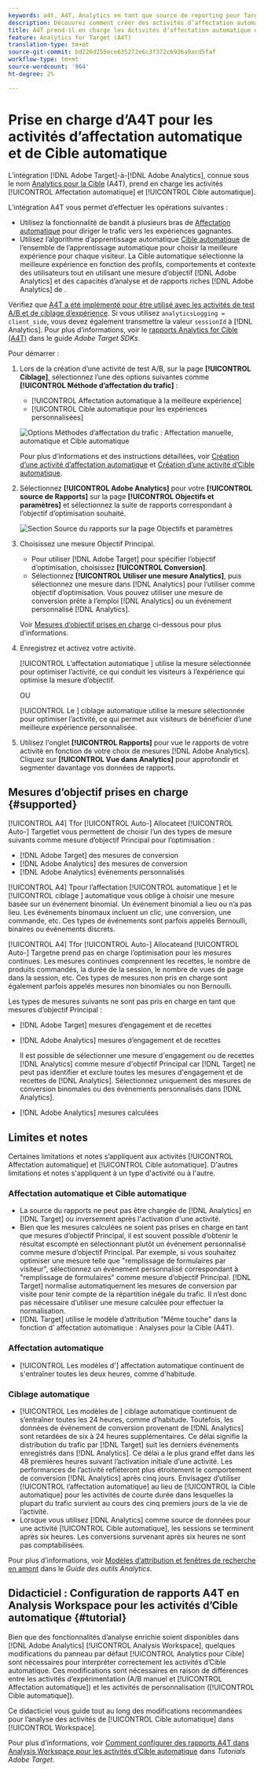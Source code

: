 ```yaml
---
keywords: a4t, A4T, Analytics en tant que source de reporting pour Target
description: Découvrez comment créer des activités d’affectation automatique et d’Cible automatique dans Adobe Target qui utilisent Analytics comme source de rapports (A4T).
title: A4T prend-il en charge les Activités d’affectation automatique et de Cible automatique ?
feature: Analytics for Target (A4T)
translation-type: tm+mt
source-git-commit: bd226d255ece635272e6c3f372c6936a9acd5faf
workflow-type: tm+mt
source-wordcount: '964'
ht-degree: 2%

---
```



# Prise en charge d’A4T pour les activités d’affectation automatique et de Cible automatique

L’intégration [!DNL Adobe Target]-à-[!DNL Adobe Analytics], connue sous le nom [Analytics pour la Cible](/help/c-integrating-target-with-mac/a4t/a4t.md) (A4T), prend en charge les activités [!UICONTROL Affectation automatique] et [!UICONTROL Cible automatique].

L’intégration A4T vous permet d’effectuer les opérations suivantes :

* Utilisez la fonctionnalité de bandit à plusieurs bras de [Affectation automatique](/help/c-activities/automated-traffic-allocation/automated-traffic-allocation.md) pour diriger le trafic vers les expériences gagnantes.
* Utilisez l’algorithme d’apprentissage automatique [Cible automatique](/help/c-activities/auto-target/auto-target-to-optimize.md) de l’ensemble de l’apprentissage automatique pour choisir la meilleure expérience pour chaque visiteur. La Cible automatique sélectionne la meilleure expérience en fonction des profils, comportements et contexte des utilisateurs tout en utilisant une mesure d’objectif [!DNL Adobe Analytics] et des capacités d’analyse et de rapports riches [!DNL Adobe Analytics] de .

Vérifiez que [A4T a été implémenté pour être utilisé avec les activités de test A/B et de ciblage d’expérience](/help/c-integrating-target-with-mac/a4t/a4timplementation.md). Si vous utilisez `analyticsLogging = client_side`, vous devez également transmettre la valeur `sessionId` à [!DNL Analytics]. Pour plus d’informations, voir le [rapports Analytics for Cible (A4T)](https://adobetarget-sdks.gitbook.io/docs/integration-with-experience-cloud/analytics-for-target-a4t-reporting) dans le guide *Adobe Target SDKs*.

Pour démarrer :

1. Lors de la création d’une activité de test A/B, sur la page **[!UICONTROL Ciblage]**, sélectionnez l’une des options suivantes comme **[!UICONTROL Méthode d’affectation du trafic]** :

   * [!UICONTROL Affectation automatique à la meilleure expérience]
   * [!UICONTROL Cible automatique pour les expériences personnalisées]

   ![Options Méthodes d’affectation du trafic : Affectation manuelle, automatique et Cible automatique](/help/c-integrating-target-with-mac/a4t/assets/traffic-allocation-methods.png)

   Pour plus d’informations et des instructions détaillées, voir [Création d’une activité d’affectation automatique](/help/c-activities/automated-traffic-allocation/create-auto-allocate-activity.md) et [Création d’une activité d’Cible automatique](/help/c-activities/auto-target/create-auto-target.md).

1. Sélectionnez **[!UICONTROL Adobe Analytics]** pour votre **[!UICONTROL source de Rapports]** sur la page **[!UICONTROL Objectifs et paramètres]** et sélectionnez la suite de rapports correspondant à l’objectif d’optimisation souhaité.

   ![Section Source du rapports sur la page Objectifs et paramètres](/help/c-integrating-target-with-mac/a4t/assets/a4t-select.png)

1. Choisissez une mesure Objectif Principal.

   * Pour utiliser [!DNL Adobe Target] pour spécifier l’objectif d’optimisation, choisissez **[!UICONTROL Conversion]**.
   * Sélectionnez **[!UICONTROL Utiliser une mesure Analytics]**, puis sélectionnez une mesure dans [!DNL Analytics] pour l’utiliser comme objectif d’optimisation. Vous pouvez utiliser une mesure de conversion prête à l’emploi [!DNL Analytics] ou un événement personnalisé [!DNL Analytics].

   Voir [Mesures d’objectif prises en charge](#supported) ci-dessous pour plus d’informations.

1. Enregistrez et activez votre activité.

   [!UICONTROL L’affectation automatique ] utilise la mesure sélectionnée pour optimiser l’activité, ce qui conduit les visiteurs à l’expérience qui optimise la mesure d’objectif.

   OU

   [!UICONTROL Le ] ciblage automatique utilise la mesure sélectionnée pour optimiser l’activité, ce qui permet aux visiteurs de bénéficier d’une meilleure expérience personnalisée.

1. Utilisez l&#39;onglet **[!UICONTROL Rapports]** pour vue le rapports de votre activité en fonction de votre choix de mesures [!DNL Adobe Analytics]. Cliquez sur **[!UICONTROL Vue dans Analytics]** pour approfondir et segmenter davantage vos données de rapports.

## Mesures d’objectif prises en charge {#supported}

[!UICONTROL A4] Tfor  [!UICONTROL Auto-] Allocateet  [!UICONTROL Auto-] Targetlet vous permettent de choisir l’un des types de mesure suivants comme mesure d’objectif Principal pour l’optimisation :

* [!DNL Adobe Target] des mesures de conversion
* [!DNL Adobe Analytics] des mesures de conversion
* [!DNL Adobe Analytics] événements personnalisés

[!UICONTROL A4] Tpour l’affectation  [!UICONTROL automatique ] et le  [!UICONTROL ciblage ] automatique vous oblige à choisir une mesure basée sur un événement binomial. Un événement binomial a lieu ou n’a pas lieu. Les événements binomaux incluent un clic, une conversion, une commande, etc. Ces types de événements sont parfois appelés Bernoulli, binaires ou événements discrets.

[!UICONTROL A4] Tfor  [!UICONTROL Auto-] Allocateand  [!UICONTROL Auto-] Targetne prend pas en charge l’optimisation pour les mesures continues. Les mesures continues comprennent les recettes, le nombre de produits commandés, la durée de la session, le nombre de vues de page dans la session, etc. Ces types de mesures non pris en charge sont également parfois appelés mesures non binomiales ou non Bernoulli.

Les types de mesures suivants ne sont pas pris en charge en tant que mesures d’objectif Principal :

* [!DNL Adobe Target] mesures d’engagement et de recettes
* [!DNL Adobe Analytics] mesures d’engagement et de recettes

   Il est possible de sélectionner une mesure d&#39;engagement ou de recettes [!DNL Analytics] comme mesure d&#39;objectif Principal car [!DNL Target] ne peut pas identifier et exclure toutes les mesures d&#39;engagement et de recettes de [!DNL Analytics]. Sélectionnez uniquement des mesures de conversion binomales ou des événements personnalisés dans [!DNL Analytics].

* [!DNL Adobe Analytics] mesures calculées

## Limites et notes

Certaines limitations et notes s’appliquent aux activités [!UICONTROL Affectation automatique] et [!UICONTROL Cible automatique]. D&#39;autres limitations et notes s&#39;appliquent à un type d&#39;activité ou à l&#39;autre.

### Affectation automatique et Cible automatique

* La source du rapports ne peut pas être changée de [!DNL Analytics] en [!DNL Target] ou inversement après l&#39;activation d&#39;une activité.
* Bien que les mesures calculées ne soient pas prises en charge en tant que mesures d’objectif Principal, il est souvent possible d’obtenir le résultat escompté en sélectionnant plutôt un événement personnalisé comme mesure d’objectif Principal. Par exemple, si vous souhaitez optimiser une mesure telle que &quot;remplissage de formulaires par visiteur&quot;, sélectionnez un événement personnalisé correspondant à &quot;remplissage de formulaires&quot; comme mesure d’objectif Principal. [!DNL Target] normalise automatiquement les mesures de conversion par visite pour tenir compte de la répartition inégale du trafic. Il n’est donc pas nécessaire d’utiliser une mesure calculée pour effectuer la normalisation.
* [!DNL Target] utilise le modèle d’attribution &quot;Même touche&quot; dans la fonction d’  affectation automatique : Analyses pour la Cible (A4T).

### Affectation automatique

* [!UICONTROL Les modèles d&#39;] affectation automatique continuent de s&#39;entraîner toutes les deux heures, comme d&#39;habitude.

### Ciblage automatique

* [!UICONTROL Les modèles de ] ciblage automatique continuent de s’entraîner toutes les 24 heures, comme d’habitude. Toutefois, les données de événement de conversion provenant de [!DNL Analytics] sont retardées de six à 24 heures supplémentaires. Ce délai signifie la distribution du trafic par [!DNL Target] suit les derniers événements enregistrés dans [!DNL Analytics]. Ce délai a le plus grand effet dans les 48 premières heures suivant l’activation initiale d’une activité. Les performances de l’activité refléteront plus étroitement le comportement de conversion [!DNL Analytics] après cinq jours. Envisagez d’utiliser [!UICONTROL l’affectation automatique] au lieu de [!UICONTROL la Cible automatique] pour les activités de courte durée dans lesquelles la plupart du trafic survient au cours des cinq premiers jours de la vie de l’activité.
* Lorsque vous utilisez [!DNL Analytics] comme source de données pour une activité [!UICONTROL Cible automatique], les sessions se terminent après six heures. Les conversions survenant après six heures ne sont pas comptabilisées.

Pour plus d’informations, voir [Modèles d’attribution et fenêtres de recherche en amont](https://experienceleague.adobe.com/docs/analytics/analyze/analysis-workspace/attribution/models.html) dans le *Guide des outils Analytics*.

## Didacticiel : Configuration de rapports A4T en Analysis Workspace pour les activités d’Cible automatique {#tutorial}

Bien que des fonctionnalités d’analyse enrichie soient disponibles dans [!DNL Adobe Analytics] [!UICONTROL Analysis Workspace], quelques modifications du panneau par défaut [!UICONTROL Analytics pour Cible] sont nécessaires pour interpréter correctement les activités d’Cible automatique. Ces modifications sont nécessaires en raison de différences entre les activités d’expérimentation (A/B manuel et [!UICONTROL Affectation automatique]) et les activités de personnalisation ([!UICONTROL Cible automatique]).

Ce didacticiel vous guide tout au long des modifications recommandées pour l’analyse des activités de [!UICONTROL Cible automatique] dans [!UICONTROL Workspace].

Pour plus d’informations, voir [Comment configurer des rapports A4T dans Analysis Workspace pour les activités d’Cible automatique](https://experienceleague.adobe.com/docs/target-learn/tutorials/integrations/set-up-a4t-reports-in-analysis-workspace-for-auto-target-activities.html) dans *Tutorials Adobe Target*.